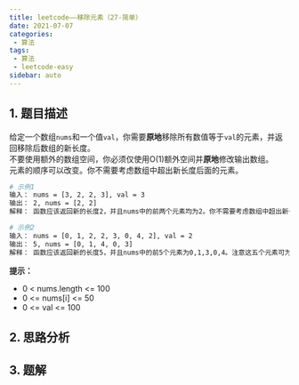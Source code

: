 ```yaml
---
title: leetcode——移除元素（27-简单）
date: 2021-07-07
categories:
 - 算法
tags:
 - 算法
 - leetcode-easy
sidebar: auto
--- 
```


## 1. 题目描述
给定一个数组`nums`和一个值`val`，你需要**原地**移除所有数值等于`val`的元素，并返回移除后数组的新长度。  
不要使用额外的数组空间，你必须仅使用O(1)额外空间并**原地**修改输出数组。  
元素的顺序可以改变。你不需要考虑数组中超出新长度后面的元素。  

```bash
# 示例1
输入： nums = [3, 2, 2, 3], val = 3
输出： 2, nums = [2, 2]
解释： 函数应该返回新的长度2，并且nums中的前两个元素均为2。你不需要考虑数组中超出新长度后面的元素。例如，函数返回的新长度为2，而nums = [2, 2, 3, 3]或nums = [2, 2, 0, 0]，也会被视作正确答案。

# 示例2
输入： nums = [0, 1, 2, 2, 3, 0, 4, 2], val = 2
输出： 5, nums = [0, 1, 4, 0, 3]
解释： 函数应该返回新的长度5，并且nums中的前5个元素为0,1,3,0,4。注意这五个元素可为任意顺序。你不需要考虑数组中超出新长度后面的元素。
```  

**提示：**   
- 0 < nums.length <= 100
- 0 <= nums[i] <= 50
- 0 <= val <= 100

## 2. 思路分析
## 3. 题解